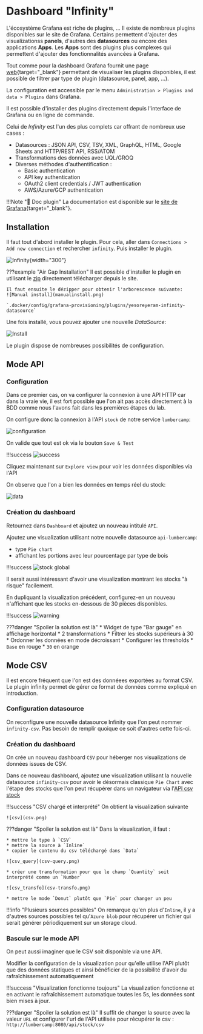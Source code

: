 # Dashboard "Infinity"

L'écosystème Grafana est riche de plugins, ... Il existe de nombreux plugins disponibles sur le site de Grafana. Certains permettent d'ajouter des visualizationss **panels**, d'autres des **datasources** ou encore des applications **Apps**. Les **Apps** sont des plugins plus complexes qui permettent d'ajouter des fonctionnalités avancées à Grafana.

Tout comme pour la dashboard Grafana fournit une page [web](https://grafana.com/grafana/plugins/){target="_blank"} permettant de visualiser les plugins disponibles, il est possible de filtrer par type de plugin (datasource, panel, app, ...).

La configuration est accessible par le menu `Administration > Plugins and data > Plugins` dans Grafana.

Il est possible d'installer des plugins directement depuis l'interface de Grafana ou en ligne de commande.

Celui de *Infinity* est l'un des plus complets car offrant de nombreux use cases :

- Datasources : JSON API, CSV, TSV, XML, GraphQL, HTML, Google Sheets and HTTP/REST API, RSS/ATOM
- Transformations des données avec UQL/GROQ
- Diverses méthodes d'authentification :
  - Basic authentication
  - API key authentication
  - OAuth2 client credentials / JWT authentication
  - AWS/Azure/GCP authentication

!!!Note "📖 Doc plugin"
    La documentation est disponible sur le [site de Grafana](https://grafana.com/docs/plugins/yesoreyeram-infinity-datasource/latest/){target="_blank"}.

## Installation

Il faut tout d'abord installer le plugin. Pour cela, aller dans `Connections > Add new connection` et rechercher `infinity`. Puis installer le plugin.

![Infinity](infinity.png){width="300"}

???example "Air Gap Installation"
    Il est possible d'installer le plugin en utilisant le [zip](https://storage.googleapis.com/integration-artifacts/yesoreyeram-infinity-datasource/3.2.0/main/36ba223489266ddb4fa6f0d955f9e36af7983ae8/yesoreyeram-infinity-datasource-3.2.0.linux_amd64.zip) directement télécharger depuis le site.

    Il faut ensuite le dézipper pour obtenir l'arborescence suivante:
    ![Manual install](manualinstall.png)

    `.docker/config/grafana-provisioning/plugins/yesoreyeram-infinity-datasource`
    
Une fois installé, vous pouvez ajouter une nouvelle *DataSource*:

![Install](install.png)

Le plugin dispose de nombreuses possibilités de configuration.

## Mode API

### Configuration

Dans ce premier cas, on va configurer la connexion à une API HTTP car dans la vraie vie, il est fort possible que l'on ait pas accès directement à la BDD comme nous l'avons fait dans les premières étapes du lab.

On configure donc la connexion à l'API `stock` de notre service `lumbercamp`:

![configuration](config.png)

On valide que tout est ok via le bouton `Save & Test`

!!!success
    ![success](success.png)

Cliquez maintenant sur `Explore view` pour voir les données disponibles via l'API

On observe que l'on a bien les données en temps réel du stock:

![data](data.png)

### Création du dashboard

Retournez dans `Dashboard` et ajoutez un nouveau intitulé `API`.

Ajoutez une visualization utilisant notre nouvelle datasource `api-lumbercamp`:

- type `Pie chart`
- affichant les portions avec leur pourcentage par type de bois

!!!success
    ![stock global](stock.png)

Il serait aussi intéressant d'avoir une visualization montrant les stocks "à risque" facilement.

En dupliquant la visualization précédent, configurez-en un nouveau n'affichant que les stocks en-dessous de 30 pièces disponibles.

!!!success
    ![warning](warning.png)

???danger "Spoiler la solution est là"
    * Widget de type "Bar gauge" en affichage horizontal
    * 2 transformations
        * Filtrer les stocks supérieurs à 30
        * Ordonner les données en mode décroissant
    * Configurer les thresholds
        * `Base` en rouge
        * `30` en orange

## Mode CSV

Il est encore fréquent que l'on est des donnéees exportées au format CSV. Le plugin infinity permet de gérer ce format de données comme expliqué en introduction.

### Configuration datasource

On reconfigure une nouvelle datasource Infinity que l'on peut nommer `infinity-csv`. Pas besoin de remplir quoique ce soit d'autres cette fois-ci.

### Création du dashboard

On crée un nouveau dashboard `CSV` pour héberger nos visualizations de données issues de CSV.

Dans ce nouveau dashboard, ajoutez une visualization utilisant la nouvelle datasource `infinity-csv` pour avoir le désormais classique `Pie Chart` avec l'étape des stocks que l'on peut récupérer dans un navigateur via l'[API csv stock](http://localhost:8080/api/stock/csv)

!!!success "CSV chargé et interprété"
    On obtient la visualization suivante

    ![csv](csv.png)

???danger "Spoiler la solution est là"
    Dans la visualization, il faut :

    * mettre le type à `CSV`
    * mettre la source à `Inline`
    * copier le contenu du csv téléchargé dans `Data`

    ![csv_query](csv-query.png)

    * créer une transformation pour que le champ `Quantity` soit interprété comme un `Number`

    ![csv_transfo](csv-transfo.png)

    * mettre le mode `Donut` plutôt que `Pie` pour changer un peu

!!!info "Plusieurs sources possibles"
    On remarque qu'en plus d'`Inline`, il y a d'autres sources possibles tel qu'`Azure blob` pour récupérer un fichier qui serait générer périodiquement sur un storage cloud.

### Bascule sur le mode API

On peut aussi imaginer que le CSV soit disponible via une API.

Modifier la configuration de la visualization pour qu'elle utilise l'API plutôt que des données statiques et ainsi bénéficier de la possibilité d'avoir du rafraîchissement automatiquement

!!!success "Visualization fonctionne toujours"
    La visualization fonctionne et en activant le rafraîchissement automatique toutes les 5s, les données sont bien mises à jour.

???danger "Spoiler la solution est là"
    Il suffit de changer la source avec la valeur `URL` et configurer l'url de l'API utilisée pour récupérer le csv : `http://lumbercamp:8080/api/stock/csv`